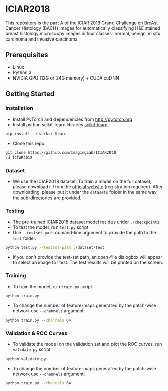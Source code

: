 # ICIAR2018
This repository is the part A of the ICIAR 2018 Grand Challenge on BreAst Cancer Histology (BACH) images for automatically classifying H&E stained breast histology microscopy images in four classes: normal, benign, in situ carcinoma and invasive carcinoma.


## Prerequisites
- Linux
- Python 3
- NVIDIA GPU (12G or 24G memory) + CUDA cuDNN

## Getting Started
### Installation
- Install PyTorch and dependencies from http://pytorch.org
- Install python scikit-learn libraries [scikit-learn](https://github.com/scikit-learn/scikit-learn).
```bash
pip install -U scikit-learn
```
- Clone this repo:
```bash
git clone https://github.com/ImagingLab/ICIAR2018
cd ICIAR2018
```

### Dataset
- We use the ICIAR2018 dataset. To train a model on the full dataset, please download it from the [official website](https://iciar2018-challenge.grand-challenge.org/dataset/) (registration required).
After downloading, please put it under the `datasets` folder in the same way the sub-directories are provided.


### Testing
- The pre-trained ICIAR2018 dataset model resides under `./checkpoints`.
- To test the model, run `test.py` script
- Use `--testset-path` comand-line argument to provide the path to the `test` folder.
```bash
python test.py --testset-path ./dataset/test 
```
- If you don't provide the test-set path, an open-file dialogbox will appear to select an image for test.
The test results will be printed on the screen.



### Training
- To train the model, run `train.py` script
```bash
python train.py
```
- To change the number of feature-maps generated by the patch-wise network use `--channels` argument:
```bash
python train.py --channels 64
```


### Validation & ROC Curves
- To validate the model on the validation set and plot the ROC curves, run `validate.py` script
```bash
python validate.py
```
- To change the number of feature-maps generated by the patch-wise network use `--channels` argument:
```bash
python train.py --channels 64
```
